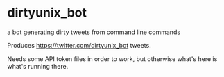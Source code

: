 # dirtyunix_bot
a bot generating dirty tweets from command line commands

Produces https://twitter.com/dirtyunix_bot tweets.

Needs some API token files in order to work, but otherwise what's here is what's running there.
